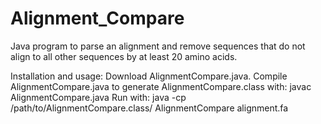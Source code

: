 # Alignment_Compare
Java program to parse an alignment and remove sequences that do not align to all other sequences by at least 20 amino acids.

Installation and usage:
Download AlignmentCompare.java.
Compile AlignmentCompare.java to generate AlignmentCompare.class with:
javac AlignmentCompare.java
Run with:
java -cp /path/to/AlignmentCompare.class/ AlignmentCompare alignment.fa

